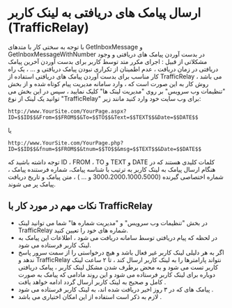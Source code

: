 # ارسال پیامک های دریافتی به لینک کاربر (TrafficRelay)
<style>
.markdown-body ul ul, .markdown-body ul ol, .markdown-body ol ol, .markdown-body ol ul {
    direction: rtl;
}
.markdown-body blockquote {
    border-left: 0!important;
    border-right: 0.25em solid #d0d7de;
}
</style>
با توجه به سختی کار با متدهای GetInboxMessage و GetInboxMessageWithNumber در بدست آوردن پیامک های دریافتی و وجود مشکلاتی از قبیل : اجرای مکرر متد توسط کاربر برای بدست آوردن آخرین پیامک دریافتی در زمان دریافت ، عدم اطمینان از تکراری نبودن پیامک دریافتی و ... ، یک راه کار مناسب برای بدست آوردن پیامک های دریافتی استفاده از TrafficRelay می باشد ، روش کار به این صورت است که ، وارد سامانه مدیریت پیام کوتاه شده و از بخش "تنظیمات وب سرویس" بر روی "مدیریت لینک ها" کلیک نماييد ، سپس در این بخش می توانید یک لینک از نوع "TrafficRelay" برای وب سایت خود وارد کنید مانند زیر:

```
http://www.YourSite.com/YourPage.aspx?ID=$$ID$$&From=$$FROM$$&To=$$TO$$&Text=$$TEXT$$&Date=$$DATE$$
```

یا

```
http://www.YourSite.com/YourPage.php?ID=$$ID$$&fnum=$$FROM$$&tnum=$$TO$$&msg=$$TEXT$$&Date=$$DATE$$
```

توجه داشته باشید که ID ، FROM ، TO و TEXT و DATE کلمات کلیدی هستند که در هنگام ارسال پیامک به لینک کاربر به ترتیب با شناسه پیامک، شماره فرستنده پیامک ، شماره اختصاصی گیرنده (3000،2000،1000،5000 و ... )  ، متن پیامک و تاریخ دریافت پیامک پر می شوند.

## نکات مهم در مورد کار با TrafficRelay

- در بخش "تنظیمات وب سرویس" و "مدیریت شماره ها" شما می توانید لینک TrafficRelay شماره های خود را تعیین کنید.
- در لحظه که پیام دریافتی توسط سامانه دریافت می شود ، اطلاعات این پیامک به لینک کاربر فرستاده می شود.
- اگر به هر دلیلی لینک کاربر غیر فعال باشد و هیچ درخواستی را از سمت سرور پاسخ ندهد و TrafficRelay نتواند پارامترها را به لینک کاربر ارسال کند ، تا ۲ ساعت لینک کاربر تست می شود و به محض برطرف شدن مشکل لینک کاربر ، پیامک دریافتی دوباره برای لینک کاربر فرستاده می شود و این روند مادامی که پیامک به صورت کامل و صحیح به لینک کاربر ارسال گردد ادامه خواهد یافت .
- پیامک های که در ۳ روز اخیر دریافت شده اند، به لینک کاربر فرستاده می شود .
- لازم به ذکر است استفاده از این امکان اختیاری می باشد . 